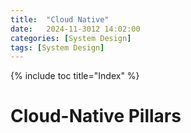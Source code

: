 ```yaml
---
title:  "Cloud Native"
date:   2024-11-3012 14:02:00
categories: [System Design]
tags: [System Design]
---
```


{% include toc title="Index" %}

# Cloud-Native Pillars
